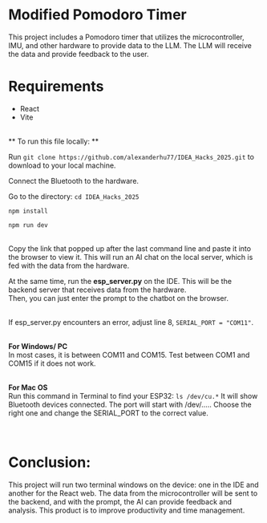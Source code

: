 # Modified Pomodoro Timer

This project includes a Pomodoro timer that utilizes the microcontroller, IMU, and other hardware to provide data to the LLM. 
The LLM will receive the data and provide feedback to the user. 

# Requirements 
- React
- Vite <br> <br> 

** To run this file locally: **

Run `git clone https://github.com/alexanderhu77/IDEA_Hacks_2025.git` to download to your local machine. 

Connect the Bluetooth to the hardware. 

Go to the directory: `cd IDEA_Hacks_2025` 

`npm install` 

`npm run dev` <br><br> 

Copy the link that popped up after the last command line and paste it into the browser to view it. 
This will run an AI chat on the local server, which is fed with the data from the hardware. 

At the same time, run the **esp_server.py** on the IDE. This will be the backend server that receives data from the hardware.  
Then, you can just enter the prompt to the chatbot on the browser. <br><br> 


If esp_server.py encounters an error, adjust line 8, `SERIAL_PORT = "COM11"`. <br><br> 

**For Windows/ PC** <br> 
In most cases, it is between COM11 and COM15. Test between COM1 and COM15 if it does not work. <br><br> 


**For Mac OS** <br> 
Run this command in Terminal to find your ESP32:
`ls /dev/cu.*`
It will show Bluetooth devices connected.
The port will start with /dev/.....
Choose the right one and change the SERIAL_PORT to the correct value. 
<br><br><br> 

# Conclusion:
This project will run two terminal windows on the device: one in the IDE and another for the React web. 
The data from the microcontroller will be sent to the backend, and with the prompt, the AI can provide feedback and analysis. This product is to improve productivity and time management. 


